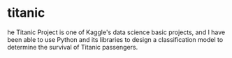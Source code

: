 # titanic
he Titanic Project is one of Kaggle's data science basic projects, and I have been able to use Python and its libraries to design a classification model to determine the survival of Titanic passengers.

